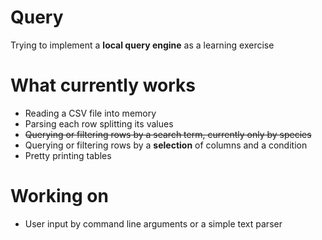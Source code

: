 # Query
Trying to implement a **local query engine** as a learning exercise

# What currently works
- Reading a CSV file into memory
- Parsing each row splitting its values
- ~~Querying or filtering rows by a search term, currently only by species~~
- Querying or filtering rows by a **selection** of columns and a condition 
- Pretty printing tables

# Working on
- User input by command line arguments or a simple text parser